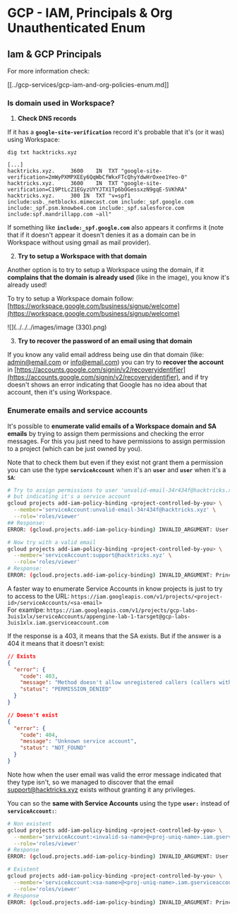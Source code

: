 # GCP - IAM, Principals & Org Unauthenticated Enum

## Iam & GCP Principals

For more information check:

[[../gcp-services/gcp-iam-and-org-policies-enum.md]]

### Is domain used in Workspace?

1. **Check DNS records**

If it has a **`google-site-verification`** record it's probable that it's (or it was) using Workspace:

```
dig txt hacktricks.xyz

[...]
hacktricks.xyz.		3600	IN	TXT	"google-site-verification=2mWyPXMPXEEy6QqWbCfWkxFTcQhyYdwHrOxee1Yeo-0"
hacktricks.xyz.		3600	IN	TXT	"google-site-verification=C19PtLcZ1EGyzUYYJTX1Tp6bOGessxzN9gqE-SVKhRA"
hacktricks.xyz.		300	IN	TXT	"v=spf1 include:usb._netblocks.mimecast.com include:_spf.google.com include:_spf.psm.knowbe4.com include:_spf.salesforce.com include:spf.mandrillapp.com ~all"
```

If something like **`include:_spf.google.com`** also appears it confirms it (note that if it doesn't appear it doesn't denies it as a domain can be in Workspace without using gmail as mail provider).

2. **Try to setup a Workspace with that domain**

Another option is to try to setup a Workspace using the domain, if it **complains that the domain is already used** (like in the image), you know it's already used!

To try to setup a Workspace domain follow: [https://workspace.google.com/business/signup/welcome](https://workspace.google.com/business/signup/welcome)

![](../../../images/image (330).png)

3. **Try to recover the password of an email using that domain**

If you know any valid email address being use din that domain (like: admin@email.com or info@email.com) you can try to **recover the account** in [https://accounts.google.com/signin/v2/recoveryidentifier](https://accounts.google.com/signin/v2/recoveryidentifier), and if try doesn't shows an error indicating that Google has no idea about that account, then it's using Workspace.

### Enumerate emails and service accounts

It's possible to **enumerate valid emails of a Workspace domain and SA emails** by trying to assign them permissions and checking the error messages. For this you just need to have permissions to assign permission to a project (which can be just owned by you).

Note that to check them but even if they exist not grant them a permission you can use the type **`serviceAccount`** when it's an **`user`** and **`user`** when it's a **`SA`**:

```bash
# Try to assign permissions to user 'unvalid-email-34r434f@hacktricks.xyz'
# but indicating it's a service account
gcloud projects add-iam-policy-binding <project-controlled-by-you> \
  --member='serviceAccount:unvalid-email-34r434f@hacktricks.xyz' \
  --role='roles/viewer'
## Response:
ERROR: (gcloud.projects.add-iam-policy-binding) INVALID_ARGUMENT: User unvalid-email-34r434f@hacktricks.xyz does not exist.

# Now try with a valid email
gcloud projects add-iam-policy-binding <project-controlled-by-you> \
  --member='serviceAccount:support@hacktricks.xyz' \
  --role='roles/viewer'
# Response:
ERROR: (gcloud.projects.add-iam-policy-binding) INVALID_ARGUMENT: Principal support@hacktricks.xyz is of type "user". The principal should appear as "user:support@hacktricks.xyz". See https://cloud.google.com/iam/help/members/types for additional documentation.
```

A faster way to enumerate Service Accounts in know projects is just to try to access to the URL: `https://iam.googleapis.com/v1/projects/<project-id>/serviceAccounts/<sa-email>`\
For examlpe: `https://iam.googleapis.com/v1/projects/gcp-labs-3uis1xlx/serviceAccounts/appengine-lab-1-tarsget@gcp-labs-3uis1xlx.iam.gserviceaccount.com`

If the response is a 403, it means that the SA exists. But if the answer is a 404 it means that it doesn't exist:

```json
// Exists
{
  "error": {
    "code": 403,
    "message": "Method doesn't allow unregistered callers (callers without established identity). Please use API Key or other form of API consumer identity to call this API.",
    "status": "PERMISSION_DENIED"
  }
}

// Doesn't exist
{
  "error": {
    "code": 404,
    "message": "Unknown service account",
    "status": "NOT_FOUND"
  }
}
```

Note how when the user email was valid the error message indicated that they type isn't, so we managed to discover that the email support@hacktricks.xyz exists without granting it any privileges.

You can so the **same with Service Accounts** using the type **`user:`** instead of **`serviceAccount:`**:

```bash
# Non existent
gcloud projects add-iam-policy-binding <project-controlled-by-you> \
  --member='serviceAccount:<invalid-sa-name>@<proj-uniq-name>.iam.gserviceaccount.com' \
  --role='roles/viewer'
# Response
ERROR: (gcloud.projects.add-iam-policy-binding) INVALID_ARGUMENT: User <invalid-sa-name>@<proj-uniq-name>.iam.gserviceaccount.com does not exist.

# Existent
gcloud projects add-iam-policy-binding <project-controlled-by-you> \
  --member='serviceAccount:<sa-name>@<proj-uniq-name>.iam.gserviceaccount.com' \
  --role='roles/viewer'
# Response
ERROR: (gcloud.projects.add-iam-policy-binding) INVALID_ARGUMENT: Principal testing@digital-bonfire-410512.iam.gserviceaccount.com is of type "serviceAccount". The principal should appear as "serviceAccount:testing@digital-bonfire-410512.iam.gserviceaccount.com". See https://cloud.google.com/iam/help/members/types for additional documentation.
```

